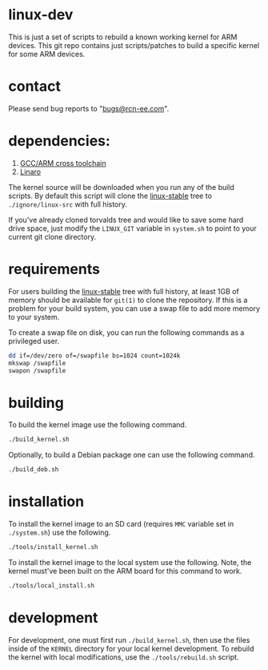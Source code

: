 # linux-dev

This is just a set of scripts to rebuild a known working kernel for ARM
devices. This git repo contains just scripts/patches to build a specific kernel
for some ARM devices.

# contact

Please send bug reports to "bugs@rcn-ee.com".

# dependencies:

1. [GCC/ARM cross toolchain](http://elinux.org/Toolchains)
2. [Linaro](http://www.linaro.org/downloads/)

The kernel source will be downloaded when you run any of the build scripts. By
default this script will clone the
[linux-stable](https://git.kernel.org/pub/scm/linux/kernel/git/stable/linux-stable.git)
tree to `./ignore/linux-src` with full history.

If you've already cloned torvalds tree and would like to save some hard drive
space, just modify the `LINUX_GIT` variable in `system.sh` to point to your
current git clone directory.

# requirements

For users building the
[linux-stable](https://git.kernel.org/pub/scm/linux/kernel/git/stable/linux-stable.git)
tree with full history, at least 1GB of memory should be available for `git(1)`
to clone the repository. If this is a problem for your build system, you can
use a swap file to add more memory to your system.

To create a swap file on disk, you can run the following commands as a
privileged user.

```bash
dd if=/dev/zero of=/swapfile bs=1024 count=1024k
mkswap /swapfile
swapon /swapfile
```

# building

To build the kernel image use the following command.

```bash
./build_kernel.sh
```

Optionally, to build a Debian package one can use the following command.

```bash
./build_deb.sh
```

# installation

To install the kernel image to an SD card (requires `MMC` variable set in
`./system.sh`) use the following.

```bash
./tools/install_kernel.sh
```

To install the kernel image to the local system use the following. Note, the
kernel must've been built on the ARM board for this command to work.

```bash
./tools/local_install.sh
```

# development

For development, one must first run `./build_kernel.sh`, then use the files
inside of the `KERNEL` directory for your local kernel development. To rebuild
the kernel with local modifications, use the `./tools/rebuild.sh` script.
